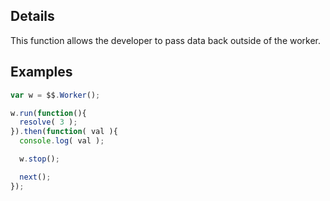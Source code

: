 ## Details

This function allows the developer to pass data back outside of the worker.


## Examples

```js
var w = $$.Worker();

w.run(function(){
  resolve( 3 );
}).then(function( val ){
  console.log( val );

  w.stop();

  next();
});
```